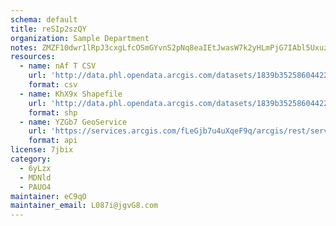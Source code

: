 ```yaml
---
schema: default
title: reSIp2szQY 
organization: Sample Department 
notes: ZMZF10dwr1lRpJ3cxgLfcOSmGYvnS2pNq8eaIEtJwasW7k2yHLmPjG7IAbl5Uxuz4X5sgyfd6uBRYe3iFhXqo CbQjWnM9r0TKKo 
resources:
  - name: nAf T CSV
    url: 'http://data.phl.opendata.arcgis.com/datasets/1839b35258604422b0b520cbb668df0d_0.csv'
    format: csv
  - name: KhX9x Shapefile
    url: 'http://data.phl.opendata.arcgis.com/datasets/1839b35258604422b0b520cbb668df0d_0.zip'
    format: shp
  - name: YZGb7 GeoService
    url: 'https://services.arcgis.com/fLeGjb7u4uXqeF9q/arcgis/rest/services/Air_Monitoring_Stations/FeatureServer/0/query'
    format: api
license: 7jbix 
category:
  - 6yLzx 
  - MDNld 
  - PAUO4 
maintainer: eC9qO  
maintainer_email: L087i@jgvG8.com
---
```

